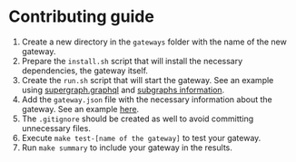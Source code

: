 # Contributing guide

1. Create a new directory in the `gateways` folder with the name of the new gateway.
2. Prepare the `install.sh` script that will install the necessary dependencies, the gateway itself.
3. Create the `run.sh` script that will start the gateway. See an example using [supergraph.graphql](../gateways/grafbase-gateway/run.sh) and [subgraphs information](../gateways/cosmo-router/run.sh).
4. Add the `gateway.json` file with the necessary information about the gateway. See an example [here](../gateways/hive-gateway/gateway.json).
5. The `.gitignore` should be created as well to avoid committing unnecessary files.
6. Execute `make test-[name of the gateway]` to test your gateway.
7. Run `make summary` to include your gateway in the results.
